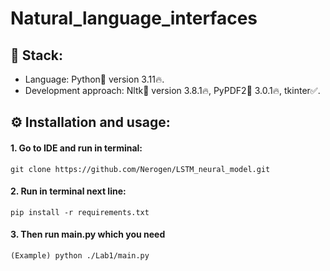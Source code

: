 # Natural_language_interfaces
## 🎸 Stack:
- Language: Python🐍 version 3.11🔥.
- Development approach: Nltk🤖 version 3.8.1🔥, PyPDF2🌠 3.0.1🔥, tkinter✅.
## ⚙ Installation and usage:
#### 1. Go to IDE and run in terminal:
    git clone https://github.com/Nerogen/LSTM_neural_model.git
#### 2. Run in terminal next line:
    pip install -r requirements.txt
#### 3. Then run main.py which you need
    (Example) python ./Lab1/main.py
